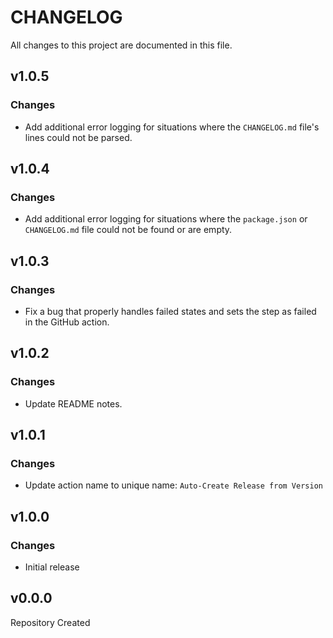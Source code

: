 # CHANGELOG

All changes to this project are documented in this file.

## v1.0.5

### Changes

- Add additional error logging for situations where the `CHANGELOG.md` file's lines could not be parsed.

## v1.0.4

### Changes

- Add additional error logging for situations where the `package.json` or `CHANGELOG.md` file could not be found or are empty.

## v1.0.3

### Changes

- Fix a bug that properly handles failed states and sets the step as failed in the GitHub action.

## v1.0.2

### Changes

- Update README notes.

## v1.0.1

### Changes

- Update action name to unique name: `Auto-Create Release from Version`

## v1.0.0

### Changes

- Initial release

## v0.0.0

Repository Created
